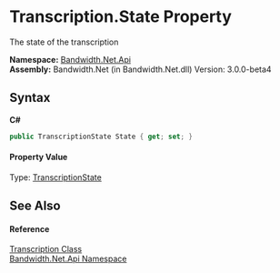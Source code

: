 ﻿# Transcription.State Property 
 

The state of the transcription

**Namespace:**&nbsp;<a href ="N_Bandwidth_Net_Api.md">Bandwidth.Net.Api</a><br />**Assembly:**&nbsp;Bandwidth.Net (in Bandwidth.Net.dll) Version: 3.0.0-beta4

## Syntax

**C#**<br />
``` C#
public TranscriptionState State { get; set; }
```


#### Property Value
Type: <a href ="T_Bandwidth_Net_Api_TranscriptionState.md">TranscriptionState</a>

## See Also


#### Reference
<a href ="T_Bandwidth_Net_Api_Transcription.md">Transcription Class</a><br /><a href ="N_Bandwidth_Net_Api.md">Bandwidth.Net.Api Namespace</a><br />